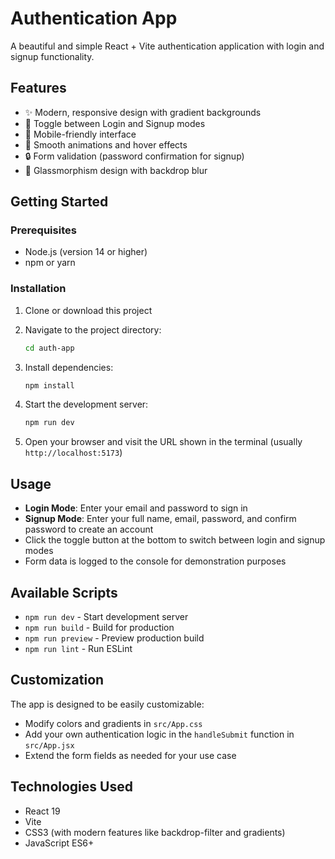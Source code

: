 # Authentication App

A beautiful and simple React + Vite authentication application with login and signup functionality.

## Features

- ✨ Modern, responsive design with gradient backgrounds
- 🔄 Toggle between Login and Signup modes
- 📱 Mobile-friendly interface
- 🎨 Smooth animations and hover effects
- 🔒 Form validation (password confirmation for signup)
- 💫 Glassmorphism design with backdrop blur

## Getting Started

### Prerequisites

- Node.js (version 14 or higher)
- npm or yarn

### Installation

1. Clone or download this project
2. Navigate to the project directory:
   ```bash
   cd auth-app
   ```

3. Install dependencies:
   ```bash
   npm install
   ```

4. Start the development server:
   ```bash
   npm run dev
   ```

5. Open your browser and visit the URL shown in the terminal (usually `http://localhost:5173`)

## Usage

- **Login Mode**: Enter your email and password to sign in
- **Signup Mode**: Enter your full name, email, password, and confirm password to create an account
- Click the toggle button at the bottom to switch between login and signup modes
- Form data is logged to the console for demonstration purposes

## Available Scripts

- `npm run dev` - Start development server
- `npm run build` - Build for production
- `npm run preview` - Preview production build
- `npm run lint` - Run ESLint

## Customization

The app is designed to be easily customizable:

- Modify colors and gradients in `src/App.css`
- Add your own authentication logic in the `handleSubmit` function in `src/App.jsx`
- Extend the form fields as needed for your use case

## Technologies Used

- React 19
- Vite
- CSS3 (with modern features like backdrop-filter and gradients)
- JavaScript ES6+
